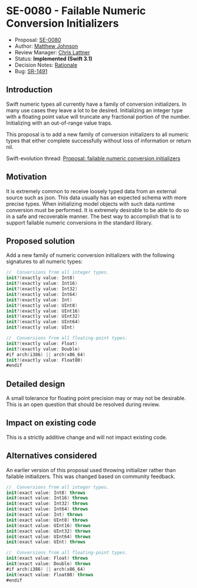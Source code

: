 # SE-0080 - Failable Numeric Conversion Initializers

* Proposal: [SE-0080](0080-failable-numeric-initializers.md)
* Author: [Matthew Johnson](https://github.com/anandabits)
* Review Manager: [Chris Lattner](https://github.com/lattner)
* Status: **Implemented (Swift 3.1)**
* Decision Notes: [Rationale](https://forums.swift.org/t/accepted-with-revision-se-0080-failable-numeric-conversion-initializers/2578)
* Bug: [SR-1491](https://bugs.swift.org/browse/SR-1491)

## Introduction

Swift numeric types all currently have a family of conversion initializers.  In many use cases they leave a lot to be desired.  Initializing an integer type with a floating point value will truncate any fractional portion of the number.  Initializing with an out-of-range value traps.  

This proposal is to add a new family of conversion initializers to all numeric types that either complete successfully without loss of information or return nil.

Swift-evolution thread: [Proposal: failable numeric conversion initializers](https://forums.swift.org/t/proposal-failable-numeric-conversion-initializers/216)

## Motivation

It is extremely common to receive loosely typed data from an external source such as json.  This data usually has an expected schema with more precise types.  When initializing model objects with such data runtime conversion must be performed.  It is extremely desirable to be able to do so in a safe and recoverable manner.  The best way to accomplish that is to support failable numeric conversions in the standard library.

## Proposed solution

Add a new family of numeric conversion initializers with the following signatures to all numeric types:

```swift
//  Conversions from all integer types.
init?(exactly value: Int8)
init?(exactly value: Int16)
init?(exactly value: Int32)
init?(exactly value: Int64)
init?(exactly value: Int)
init?(exactly value: UInt8)
init?(exactly value: UInt16)
init?(exactly value: UInt32)
init?(exactly value: UInt64)
init?(exactly value: UInt)

//  Conversions from all floating-point types.
init?(exactly value: Float)
init?(exactly value: Double)
#if arch(i386) || arch(x86_64)
init?(exactly value: Float80)
#endif
```


## Detailed design

A small tolerance for floating point precision may or may not be desirable.  This is an open question that should be resolved during review.

## Impact on existing code

This is a strictly additive change and will not impact existing code.

## Alternatives considered

An earlier version of this proposal used throwing initializer rather than failable initializers.  This was changed based on community feedback.

```swift
//  Conversions from all integer types.
init(exact value: Int8) throws
init(exact value: Int16) throws
init(exact value: Int32) throws
init(exact value: Int64) throws
init(exact value: Int) throws
init(exact value: UInt8) throws
init(exact value: UInt16) throws
init(exact value: UInt32) throws
init(exact value: UInt64) throws
init(exact value: UInt) throws

//  Conversions from all floating-point types.
init(exact value: Float) throws
init(exact value: Double) throws
#if arch(i386) || arch(x86_64)
init(exact value: Float80) throws
#endif
```
